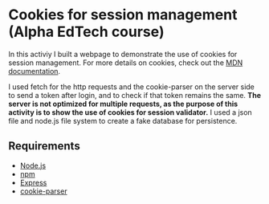 # Cookies for session management (Alpha EdTech course)

In this activiy I built a webpage to demonstrate the use of cookies for session management. For more details on cookies, check out the [MDN documentation](https://developer.mozilla.org/en-US/docs/Web/HTTP/Cookies).

I used fetch for the http requests and the cookie-parser on the server side to send a token after login, and to check if that token remains the same. **The server is not optimized for multiple requests, as the purpose of this activity is to show the use of cookies for session validator.** I used a json file and node.js file system to create a fake database for persistence.

## Requirements

* [Node.js](https://nodejs.org/en/)
* [npm](https://docs.npmjs.com/downloading-and-installing-node-js-and-npm)
* [Express](https://expressjs.com/)
* [cookie-parser](https://www.npmjs.com/package/cookie-parser)
